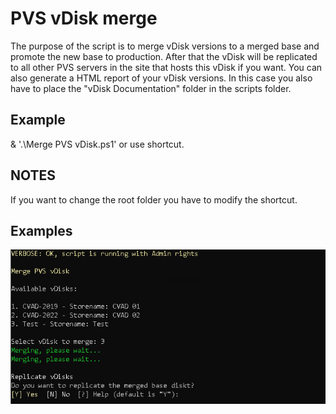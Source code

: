# PVS vDisk merge
The purpose of the script is to merge vDisk versions to a merged base and promote the new base to production. After that the vDisk will be replicated to all other PVS servers in 
the site that hosts this vDisk if you want. You can also generate a HTML report of your vDisk versions. In this case you also have to place the "vDisk Documentation" folder in the scripts folder.

## Example
& '.\Merge PVS vDisk.ps1' or use shortcut.

## NOTES
If you want to change the root folder you have to modify the shortcut.

## Examples
![Versions](https://github.com/Mohrpheus78/Citrix/blob/main/PVS%20Admin%20Toolkit/vDisk%20Merge/Images/PVS-merge.png)